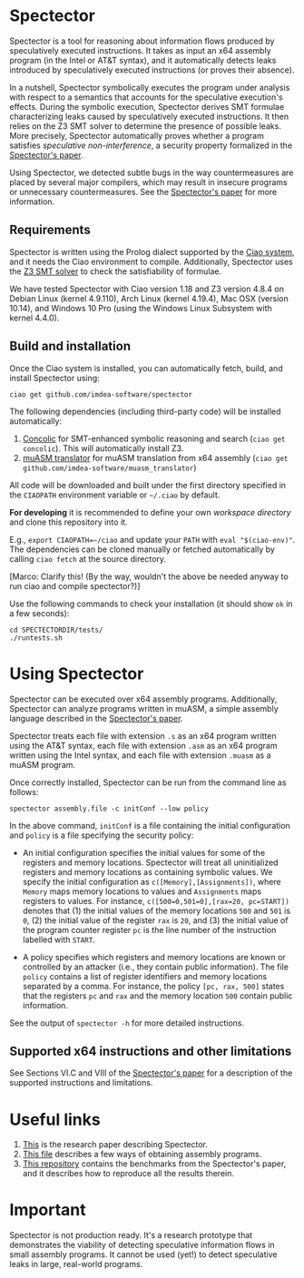 # Spectector

Spectector is a tool for reasoning about information flows produced by
speculatively executed instructions. It takes as input an x64 assembly
program (in the Intel or AT&T syntax), and it automatically
detects leaks introduced by speculatively executed instructions (or
proves their absence).

In a nutshell, Spectector symbolically executes the program under analysis with
respect to a semantics that accounts for the speculative execution's effects.
During the symbolic execution, Spectector derives SMT formulae characterizing
leaks caused by speculatively executed instructions. It then relies on the Z3
SMT solver to determine the presence of possible leaks. More precisely,
Spectector automatically proves whether a program satisfies _speculative
non-interference_, a security property formalized in the [Spectector's
paper](docs/paper.pdf).

Using Spectector, we detected subtle bugs in the way countermeasures
are placed by several major compilers, which may result in insecure
programs or unnecessary countermeasures. See the
[Spectector's paper](docs/paper.pdf) for more information.

## Requirements

Spectector is written using the Prolog dialect supported by the
[Ciao system](https://github.com/ciao-lang/ciao), and it needs the Ciao environment
to compile. Additionally, Spectector uses the
[Z3 SMT solver](https://github.com/Z3Prover/z3) to check the
satisfiability of formulae.

We have tested Spectector with Ciao version 1.18 and Z3 version 4.8.4 on Debian
Linux (kernel 4.9.110), Arch Linux (kernel 4.19.4), Mac OSX (version 10.14), and
Windows 10 Pro (using the Windows Linux Subsystem with kernel 4.4.0).

## Build and installation

Once the Ciao system is installed, you can automatically fetch, build, and install Spectector using:

```
ciao get github.com/imdea-software/spectector
```

The following dependencies (including third-party code) will be
installed automatically:

1. [Concolic](https://github.com/ciao-lang/concolic) for
   SMT-enhanced symbolic reasoning and search
   (`ciao get concolic`). This will automatically install Z3.
2. [muASM translator](https://github.com/imdea-software/muasm_translator)
   for muASM translation from x64 assembly (`ciao get
   github.com/imdea-software/muasm_translator`)

All code will be downloaded and built under the first directory
specified in the `CIAOPATH` environment variable or `~/.ciao` by
default.

**For developing** it is recommended to define your own
_workspace directory_ and clone this repository into it. 


E.g., `export
CIAOPATH=~/ciao` and update your `PATH` with `eval "$(ciao-env)"`. 
The dependencies can be cloned manually or fetched automatically by
calling `ciao fetch` at the source directory.

[Marco: Clarify this! (By the way, wouldn't the above be needed anyway to run ciao and compile spectector?)]

Use the following commands to check your installation (it should show `ok` in a few seconds):
```
cd SPECTECTORDIR/tests/
./runtests.sh
```

# Using Spectector

Spectector can be executed over x64 assembly programs. Additionally,
Spectector can analyze programs written in muASM, a simple assembly
language described in the [Spectector's paper](docs/paper.pdf).

Spectector treats each file with extension `.s` as an x64 program
written using the AT&T syntax, each file with extension `.asm` as an
x64 program written using the Intel syntax, and each file with
extension `.muasm` as a muASM program.

Once correctly installed, Spectector can be run from the command line
as follows:

```
spectector assembly.file -c initConf --low policy
```

In the above command, `initConf` is a file containing the initial configuration
and `policy` is a file specifying the security policy:

* An initial configuration specifies the initial values for some of the
  registers and memory locations. Spectector will treat all uninitialized
  registers and memory locations as containing symbolic values. We specify the
  initial configuration as `c([Memory],[Assignments])`, where `Memory` maps
  memory locations to values and `Assignments` maps registers to values. For
  instance, `c([500=0,501=0],[rax=20, pc=START])` denotes that (1) the initial
  values of the memory locations `500` and `501` is `0`, (2) the initial value
  of the register `rax` is `20`, and (3) the initial value of the program
  counter register `pc` is the line number of the instruction labelled with `START`.

* A policy specifies which registers and memory locations are known or
  controlled by an attacker (i.e., they contain public information). The file
  `policy` contains  a list of register identifiers and memory locations
  separated by a comma. For instance, the policy `[pc, rax, 500]` states that
  the registers `pc` and `rax` and the memory location `500` contain public
  information.

See the output of `spectector -h` for more detailed instructions.

## Supported x64 instructions and other limitations

See Sections VI.C and VIII of the [Spectector's paper](TODO) for a
description of the supported instructions and limitations.

# Useful links

1. [This](docs/paper.pdf) is the research paper describing Spectector.
2. [This file](docs/obtaining_assembly_programs.md) describes a few ways of obtaining assembly programs.
3. [This repository](https://gitlab.software.imdea.org/speculative-execution/spectector-benchmarks) contains the benchmarks from the Spectector's paper, and it describes how to reproduce all the results therein.

# Important

Spectector is not production ready. It's a research prototype that demonstrates
the viability of detecting speculative information flows in small assembly
programs. It cannot be used (yet!) to detect speculative leaks in large,
real-world programs.